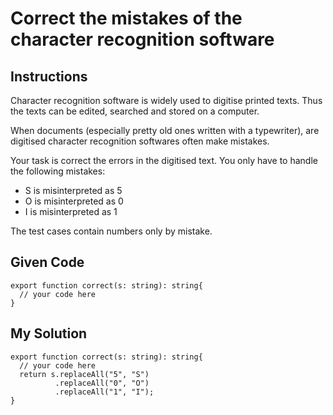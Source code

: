# Correct the mistakes of the character recognition software

## Instructions

Character recognition software is widely used to digitise printed texts. Thus the texts can be edited, searched and stored on a computer.

When documents (especially pretty old ones written with a typewriter), are digitised character recognition softwares often make mistakes.

Your task is correct the errors in the digitised text. You only have to handle the following mistakes:

- S is misinterpreted as 5
- O is misinterpreted as 0
- I is misinterpreted as 1

The test cases contain numbers only by mistake.

## Given Code
```
export function correct(s: string): string{
  // your code here
}
```

## My Solution
```
export function correct(s: string): string{
  // your code here
  return s.replaceAll("5", "S")
          .replaceAll("0", "O")
          .replaceAll("1", "I");
}
```